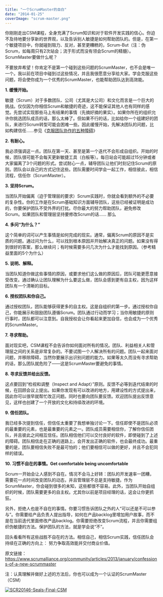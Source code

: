```yaml
---
title: "一个ScrumMaster的自白"
date: "2014-01-25"
coverImage: "scrum-master.png"
---
```


你刚刚走出CSM课程，全身充满了Scrum知识和对于软件开发实践的信心。你迫不及待地要分享新的世界观，以及告诉别人敏捷是如何帮助团队的。但是，在第一个敏捷项目中，你就碰到阻力、反对，甚至更糟糕的，Scrum-But（注：伪Scrum，如每周只有2次站会；流于形式而没有领会Scrum的精髓）。ScrumMaster要做什么呢？

不要放弃希望！你肯定不是第一个碰到这些问题的ScrumMaster，也不会是唯一一个。我以前在项目中碰到过这些情况，并且我很愿意分享给大家。学会克服这些问题，将会使你成为一个优秀的ScrumMaster，也能帮助团队达到高效能。

**1\. 缓慢开始。**

敏捷（Scrum）对于多数团队、公司（尤其是大公司）和文化而言是一个巨大的挑战。仅仅因为你相信Scrum和敏捷的奇迹，这不能保证其他人也有同样的感觉。先尝试实现那些马上有结果的事情（先摘好摘的果实）。如果你所在的组织允许你挑选团队成员的话，那么太棒了。但如果不行的话，比如给你一个组建好的团队，来进行Scrum转型可能会困难一些。因此缓慢开始，先解决团队的问题，比如构建信任……参见《[克服团队协作的五种障碍](https://bobjiang.com/2014/01/15/five-dysfunctions-of-team/)》

**2\. 有耐心。**

我必须强调这一点。团队在第一天、甚至是第一个迭代不会形成自组织。开始的时候，团队很可能不会每天更新敏捷工具（白板等）。每日站会可能超过15分钟或者大家偏离了3个问题的形式。尝试耐心一点，辅导团队让他们时刻记住Scrum的原则。团队会以自己的方式记住这些。团队需要时间学会一起工作，相信彼此，相信流程，信任你（ScrumMaster）。

**3\. 坚持Scrum。**

当团队开始偏离（迫于管理层的要求）Scrum实践时，你就会看到额外的不必要的复杂性。你的工作是在Scrum基础知识方面辅导团队，这些已经被证明是成功的，你要保护团队不受外界的打扰。尽你最大的努力帮助团队，避免修改Scrum。如果团队和管理层坚持要修改Scrum的话…… 那么

**4\. 多问“为什么？”**

这个简单的词可以产生事情是如何完成的现实。通常，偏离Scrum的原因不是实质的问题。通过问为什么，可以找到根本原因并开始解决真正的问题。如果没有得到很好的答案，那么继续问；有时候需要多问几次为什么才能找到原因。（参考精益里面的5个为什么）

**5\. 说明、解释。**

当团队知道你做这些事情的原因，或要求他们这么做的原因后，团队可能更愿意接受改变。通过确认让团队理解为什么要这么做，团队会感到更有自主权，因为这样团队有一个清晰的目标。

**6\. 授权团队和你自己。**

通过授权团队，团队能够获得更多的自主权。这是自组织的第一步。通过授权你自己，你能展示和鼓励团队遵循Scrum。团队通过行动而学习；当你用敏捷的原则行事时，团队都可以注意到。自我授权会让你看起来更加自信，也会成为一个优秀的ScrumMaster。

**7\. 寻求帮助。**

面对现实吧，CSM课程不会告诉你如何面对所有的情况。团队、利益相关人和管理层之间的关系是非常复杂的。不要试图一个人解决所有的问题。团队一起来面对问题，并移除障碍，当然你要展示出识别问题的能力。如果等太久而没有寻求帮助的话，那么团队就危险了——这是ScrumMaster要避免的事情。

**8\. 寻求反馈并给出反馈。**

这点要回到“检视和调整（Inspect and Adapt）”原则。反馈不必等到迭代结束的时候，在回顾会议上提出。如果你发现有可以改进的地方，用建设性的方式提出来，因此你可以很早就帮忙改正问题。同时也要向团队要反馈。欢迎团队提出反馈意见，这样也创建了一个开放的文化和持续改进的环境。

**9\. 信任团队。**

我已经多次提到信任，但信任太重要了我想单独讨论一下。信任即使不是团队必须的最重要的元素，也是最重要的元素之一。团队成员需要相信你，了解你信任团队，并且彼此之间相互信任。团队相信他们可以交付良好的软件，即使碰到了上述的障碍。团队相信走在正确的道路上，会开发出正确的软件，也会最终成功。最重要的是，团队要相信失败不是最可怕的；他们要相信可以做的更好，并且不会犯同样的错误。

**10\. 习惯不自在的事情。Get comfortable being uncomfortable**

Scrum一开始会让人感到不自在。情况不会马上好转：团队的开发速率一团糟，需要花一点时间改变团队的动态，并且管理层不总是支持敏捷。作为ScrumMaster，你会碰到很多的未知，这些都很不容易。此外，当团队开始自组织的时候，团队需要更多的自主权。尤其你以前是项目经理的话，这会让你更抓狂。

另外，拒绝人也是不自在的事情。你要习惯告诉团队之外的人“可以还是不可以参与”。你需要给产品负责人提出指导，如何在产品backlog里增加用户故事，而不是在当前迭代里面修改产品backlog。你需要拒绝改变Scrum流程，并且你需要组织伪敏捷的方法。保护团队的方法，就是学会说“不”。

回头看看所有这些战胜不自在的方法。相信自己，相信Scrum实践，信任团队会持续在正确的方向上： 努力争取高效能并交付商业价值。

原文链接：https://www.scrumalliance.org/community/articles/2013/january/confessions-of-a-new-scrummaster

注：认真理解并做好上述的方法后，你也可以成为一个认证的ScrumMaster （CSM）

[![SCR20146-Seals-Final-CSM](/wp-content/uploads/2014/01/SCR20146-Seals-Final-CSM.jpg)](/wp-content/uploads/2014/01/SCR20146-Seals-Final-CSM.jpg)
